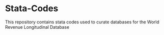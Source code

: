 # Stata-Codes

This repository contains stata codes used to curate databases for the World Revenue Longitudinal Database
